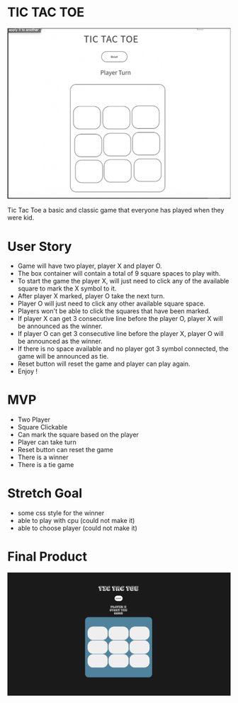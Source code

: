 # TIC TAC TOE


![](tictactoe_wireframe.png)

Tic Tac Toe a basic and classic game that everyone has played when they were kid. 

# User Story

* Game will have two player, player X and player O.
* The box container will contain a total of 9 square spaces to play with.
* To start the game the player X, will just need to click any of the available square to mark the X symbol to it.
* After player X marked, player O take the next turn.
* Player O will just need to click any other available square space.
* Players won't be able to click the squares that have been marked.
* If player X can get 3 consecutive line before the player O, player X will be announced as the winner.
* If player O can get 3 consecutive line before the player X, player O will be announced as the winner.
* If there is no space available and no player got 3 symbol connected, the game will be announced as tie.
* Reset button will reset the game and player can play again.
* Enjoy !


# MVP

* Two Player
* Square Clickable
* Can mark the square based on the player
* Player can take turn
* Reset button can reset the game
* There is a winner
* There is a tie game

# Stretch Goal

* some css style for the winner
* able to play with cpu (could not make it)
* able to choose player (could not make it)

# Final Product

![](final_product.png)
